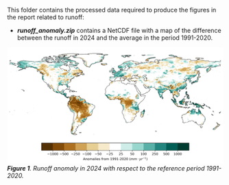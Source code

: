This folder contains the processed data required to produce the figures in the report related to runoff:

* ***runoff_anomaly.zip*** contains a NetCDF file with a map of the difference between the runoff in 2024 and the average in the period 1991-2020.

![2024_anomaly](./plots/map_anomaly.jpg)
***Figure 1**. Runoff anomaly in 2024 with respect to the reference period 1991-2020.*